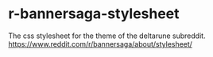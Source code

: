 # r-bannersaga-stylesheet
The css stylesheet for the theme of the deltarune subreddit.
https://www.reddit.com/r/bannersaga/about/stylesheet/
